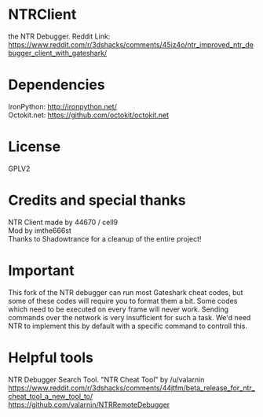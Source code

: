 # NTRClient
the NTR Debugger.
Reddit Link: https://www.reddit.com/r/3dshacks/comments/45iz4o/ntr_improved_ntr_debugger_client_with_gateshark/

# Dependencies
IronPython: http://ironpython.net/  
Octokit.net: https://github.com/octokit/octokit.net

# License
GPLV2

# Credits and special thanks
NTR Client made by 44670 / cell9  
Mod by imthe666st  
Thanks to Shadowtrance for a cleanup of the entire project!  

# Important
This fork of the NTR debugger can run most Gateshark cheat codes, but some of these codes will require you to format them a bit. Some codes which need to be executed on every frame will never work. Sending commands over the network is very insufficient for such a task. We'd need NTR to implement this by default with a specific command to controll this.

# Helpful tools
NTR Debugger Search Tool. "NTR Cheat Tool" by /u/valarnin
https://www.reddit.com/r/3dshacks/comments/44jtfm/beta_release_for_ntr_cheat_tool_a_new_tool_to/
https://github.com/valarnin/NTRRemoteDebugger
